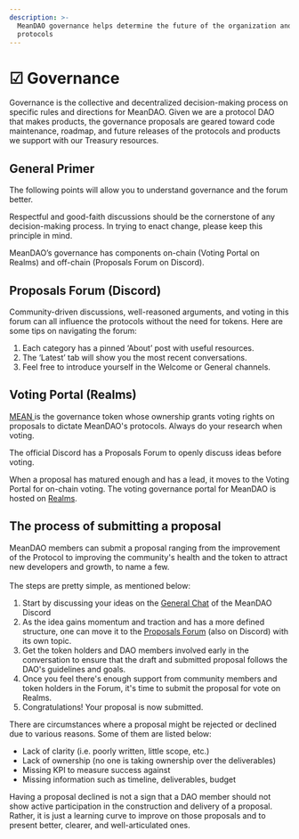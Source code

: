 ```yaml
---
description: >-
  MeanDAO governance helps determine the future of the organization and its
  protocols
---
```


# ☑ Governance

Governance is the collective and decentralized decision-making process on specific rules and directions for MeanDAO. Given we are a protocol DAO that makes products, the governance proposals are geared toward code maintenance, roadmap, and future releases of the protocols and products we support with our Treasury resources.

## General Primer

The following points will allow you to understand governance and the forum better.

Respectful and good-faith discussions should be the cornerstone of any decision-making process. In trying to enact change, please keep this principle in mind.

MeanDAO’s governance has components on-chain (Voting Portal on Realms) and off-chain (Proposals Forum on Discord).&#x20;

## Proposals Forum (Discord)

Community-driven discussions, well-reasoned arguments, and voting in this forum can all influence the protocols without the need for tokens. Here are some tips on navigating the forum:

1. Each category has a pinned ‘About’ post with useful resources.
2. The ‘Latest’ tab will show you the most recent conversations.
3. Feel free to introduce yourself in the Welcome or General channels.

## Voting Portal (Realms)

[MEAN ](broken-reference)is the governance token whose ownership grants voting rights on proposals to dictate MeanDAO's protocols. Always do your research when voting.&#x20;

The official Discord has a Proposals Forum to openly discuss ideas before voting.

When a proposal has matured enough and has a lead, it moves to the Voting Portal for on-chain voting. The voting governance portal for MeanDAO is hosted on [Realms](https://app.realms.today/dao/MEAN).

## **The process of submitting a proposal**

MeanDAO members can submit a proposal ranging from the improvement of the Protocol to improving the community's health and the token to attract new developers and growth, to name a few. \
\
The steps are pretty simple, as mentioned below:

1. Start by discussing your ideas on the [General Chat](https://discord.gg/Zetqw69V) of the MeanDAO Discord&#x20;
2. As the idea gains momentum and traction and has a more defined structure, one can move it to the [Proposals Forum](https://discord.gg/dhfkqmhD) (also on Discord) with its own topic.
3. Get the token holders and DAO members involved early in the conversation to ensure that the draft and submitted proposal follows the DAO's guidelines and goals.
4. Once you feel there's enough support from community members and token holders in the Forum, it's time to submit the proposal for vote on Realms.
5. Congratulations! Your proposal is now submitted.&#x20;

There are circumstances where a proposal might be rejected or declined due to various reasons. Some of them are listed below:

* Lack of clarity (i.e. poorly written, little scope, etc.)
* Lack of ownership (no one is taking ownership over the deliverables)
* Missing KPI to measure success against
* Missing information such as timeline, deliverables, budget

Having a proposal declined is not a sign that a DAO member should not show active participation in the construction and delivery of a proposal. Rather, it is just a learning curve to improve on those proposals and to present better, clearer, and well-articulated ones.&#x20;
